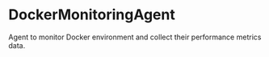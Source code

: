 # DockerMonitoringAgent
Agent to monitor Docker environment and collect their performance metrics data.

